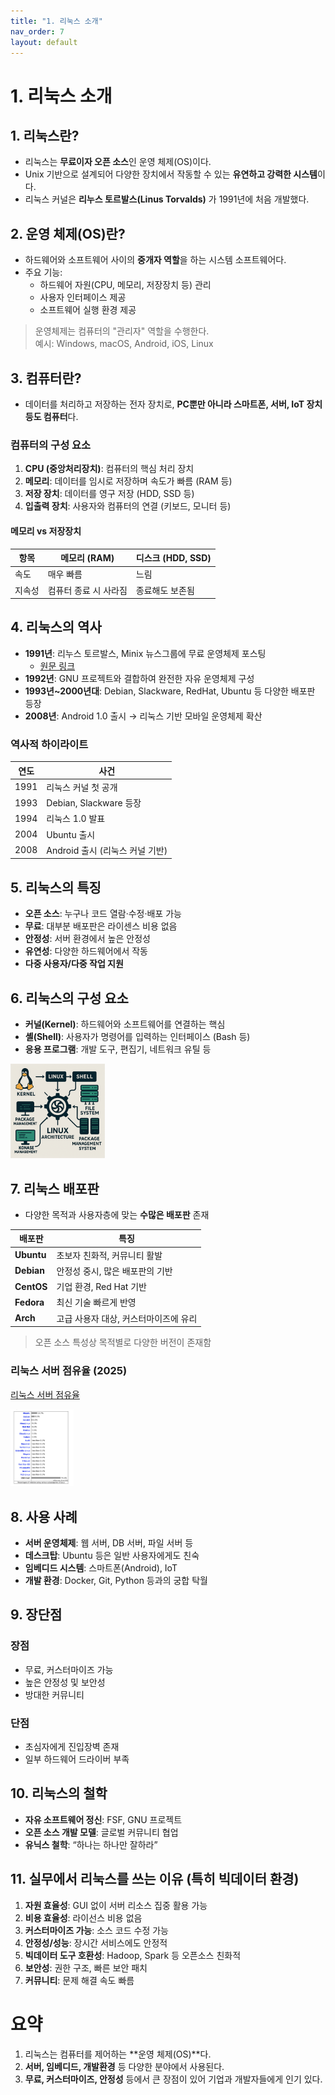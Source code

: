 ```yaml
---
title: "1. 리눅스 소개"
nav_order: 7
layout: default
---
```


# 1. 리눅스 소개

## 1. 리눅스란?

- 리눅스는 **무료이자 오픈 소스**인 운영 체제(OS)이다.
- Unix 기반으로 설계되어 다양한 장치에서 작동할 수 있는 **유연하고 강력한 시스템**이다.
- 리눅스 커널은 **리누스 토르발스(Linus Torvalds)** 가 1991년에 처음 개발했다.

## 2. 운영 체제(OS)란?

- 하드웨어와 소프트웨어 사이의 **중개자 역할**을 하는 시스템 소프트웨어다.
- 주요 기능:
  - 하드웨어 자원(CPU, 메모리, 저장장치 등) 관리
  - 사용자 인터페이스 제공
  - 소프트웨어 실행 환경 제공

> 운영체제는 컴퓨터의 "관리자" 역할을 수행한다.  
> 예시: Windows, macOS, Android, iOS, Linux

## 3. 컴퓨터란?

- 데이터를 처리하고 저장하는 전자 장치로, **PC뿐만 아니라 스마트폰, 서버, IoT 장치 등도 컴퓨터**다.

### 컴퓨터의 구성 요소

1. **CPU (중앙처리장치)**: 컴퓨터의 핵심 처리 장치  
2. **메모리**: 데이터를 임시로 저장하며 속도가 빠름 (RAM 등)  
3. **저장 장치**: 데이터를 영구 저장 (HDD, SSD 등)  
4. **입출력 장치**: 사용자와 컴퓨터의 연결 (키보드, 모니터 등)

#### 메모리 vs 저장장치

| 항목 | 메모리 (RAM) | 디스크 (HDD, SSD) |
|------|--------------|-------------------|
| 속도 | 매우 빠름    | 느림              |
| 지속성 | 컴퓨터 종료 시 사라짐 | 종료해도 보존됨 |

## 4. 리눅스의 역사

- **1991년**: 리누스 토르발스, Minix 뉴스그룹에 무료 운영체제 포스팅  
  - [원문 링크](https://www.cs.cmu.edu/~awb/linux.history.html)
- **1992년**: GNU 프로젝트와 결합하여 완전한 자유 운영체제 구성
- **1993년~2000년대**: Debian, Slackware, RedHat, Ubuntu 등 다양한 배포판 등장
- **2008년**: Android 1.0 출시 → 리눅스 기반 모바일 운영체제 확산

### 역사적 하이라이트

| 연도 | 사건 |
|------|------|
| 1991 | 리눅스 커널 첫 공개 |
| 1993 | Debian, Slackware 등장 |
| 1994 | 리눅스 1.0 발표 |
| 2004 | Ubuntu 출시 |
| 2008 | Android 출시 (리눅스 커널 기반) |

## 5. 리눅스의 특징

- **오픈 소스**: 누구나 코드 열람·수정·배포 가능
- **무료**: 대부분 배포판은 라이센스 비용 없음
- **안정성**: 서버 환경에서 높은 안정성
- **유연성**: 다양한 하드웨어에서 작동
- **다중 사용자/다중 작업 지원**

## 6. 리눅스의 구성 요소


- **커널(Kernel)**: 하드웨어와 소프트웨어를 연결하는 핵심
- **셸(Shell)**: 사용자가 명령어를 입력하는 인터페이스 (Bash 등)
- **응용 프로그램**: 개발 도구, 편집기, 네트워크 유틸 등

<img src="images/linux.png" alt="리눅스 구조" width="30%">


## 7. 리눅스 배포판

- 다양한 목적과 사용자층에 맞는 **수많은 배포판** 존재

| 배포판 | 특징 |
|--------|------|
| **Ubuntu** | 초보자 친화적, 커뮤니티 활발 |
| **Debian** | 안정성 중시, 많은 배포판의 기반 |
| **CentOS** | 기업 환경, Red Hat 기반 |
| **Fedora** | 최신 기술 빠르게 반영 |
| **Arch** | 고급 사용자 대상, 커스터마이즈에 유리 |

> 오픈 소스 특성상 목적별로 다양한 버전이 존재함

### 리눅스 서버 점유율 (2025)

[리눅스 서버 점유율](https://w3techs.com/technologies/details/os-linux)

<img src="images/market.png" alt="서버 점유율" width="20%">

## 8. 사용 사례

- **서버 운영체제**: 웹 서버, DB 서버, 파일 서버 등
- **데스크탑**: Ubuntu 등은 일반 사용자에게도 친숙
- **임베디드 시스템**: 스마트폰(Android), IoT
- **개발 환경**: Docker, Git, Python 등과의 궁합 탁월

## 9. 장단점

### 장점

- 무료, 커스터마이즈 가능
- 높은 안정성 및 보안성
- 방대한 커뮤니티

### 단점

- 초심자에게 진입장벽 존재
- 일부 하드웨어 드라이버 부족

## 10. 리눅스의 철학

- **자유 소프트웨어 정신**: FSF, GNU 프로젝트
- **오픈 소스 개발 모델**: 글로벌 커뮤니티 협업
- **유닉스 철학**: “하나는 하나만 잘하라”

## 11. 실무에서 리눅스를 쓰는 이유 (특히 빅데이터 환경)

1. **자원 효율성**: GUI 없이 서버 리소스 집중 활용 가능  
2. **비용 효율성**: 라이선스 비용 없음  
3. **커스터마이즈 가능**: 소스 코드 수정 가능  
4. **안정성/성능**: 장시간 서비스에도 안정적  
5. **빅데이터 도구 호환성**: Hadoop, Spark 등 오픈소스 친화적  
6. **보안성**: 권한 구조, 빠른 보안 패치  
7. **커뮤니티**: 문제 해결 속도 빠름


# 요약

1. 리눅스는 컴퓨터를 제어하는 **운영 체제(OS)**다.  
2. **서버, 임베디드, 개발환경** 등 다양한 분야에서 사용된다.  
3. **무료, 커스터마이즈, 안정성** 등에서 큰 장점이 있어 기업과 개발자들에게 인기 있다.
